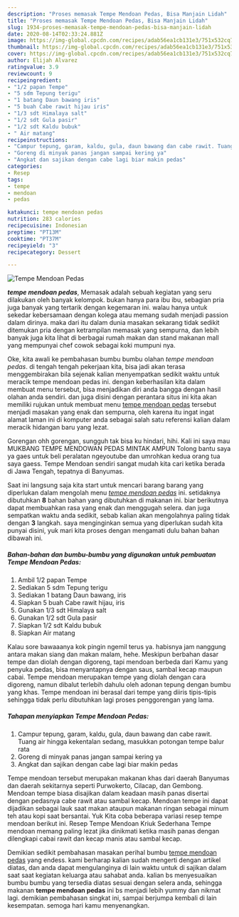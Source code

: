 ```yaml
---
description: "Proses memasak Tempe Mendoan Pedas, Bisa Manjain Lidah"
title: "Proses memasak Tempe Mendoan Pedas, Bisa Manjain Lidah"
slug: 1934-proses-memasak-tempe-mendoan-pedas-bisa-manjain-lidah
date: 2020-08-14T02:33:24.881Z
image: https://img-global.cpcdn.com/recipes/adab56ea1cb131e3/751x532cq70/tempe-mendoan-pedas-foto-resep-utama.jpg
thumbnail: https://img-global.cpcdn.com/recipes/adab56ea1cb131e3/751x532cq70/tempe-mendoan-pedas-foto-resep-utama.jpg
cover: https://img-global.cpcdn.com/recipes/adab56ea1cb131e3/751x532cq70/tempe-mendoan-pedas-foto-resep-utama.jpg
author: Elijah Alvarez
ratingvalue: 3.9
reviewcount: 9
recipeingredient:
- "1/2 papan Tempe"
- "5 sdm Tepung terigu"
- "1 batang Daun bawang iris"
- "5 buah Cabe rawit hijau iris"
- "1/3 sdt Himalaya salt"
- "1/2 sdt Gula pasir"
- "1/2 sdt Kaldu bubuk"
- " Air matang"
recipeinstructions:
- "Campur tepung, garam, kaldu, gula, daun bawang dan cabe rawit. Tuang air hingga kekentalan sedang, masukkan potongan tempe balur rata"
- "Goreng di minyak panas jangan sampai kering ya"
- "Angkat dan sajikan dengan cabe lagi biar makin pedas"
categories:
- Resep
tags:
- tempe
- mendoan
- pedas

katakunci: tempe mendoan pedas 
nutrition: 283 calories
recipecuisine: Indonesian
preptime: "PT13M"
cooktime: "PT37M"
recipeyield: "3"
recipecategory: Dessert

---
```



![Tempe Mendoan Pedas](https://img-global.cpcdn.com/recipes/adab56ea1cb131e3/751x532cq70/tempe-mendoan-pedas-foto-resep-utama.jpg)

<b><i>tempe mendoan pedas</i></b>, Memasak adalah sebuah kegiatan yang seru dilakukan oleh banyak kelompok. bukan hanya para ibu ibu, sebagian pria juga banyak yang tertarik dengan kegemaran ini. walau hanya untuk sekedar kebersamaan dengan kolega atau memang sudah menjadi passion dalam dirinya. maka dari itu dalam dunia masakan sekarang tidak sedikit ditemukan pria dengan ketrampilan memasak yang sempurna, dan lebih banyak juga kita lihat di berbagai rumah makan dan stand makanan mall yang mempunyai chef cowok sebagai koki mumpuni nya.

Oke, kita awali ke pembahasan bumbu bumbu olahan <i>tempe mendoan pedas</i>. di tengah tengah pekerjaan kita, bisa jadi akan terasa menggembirakan bila sejenak kalian menyempatkan sedikit waktu untuk meracik tempe mendoan pedas ini. dengan keberhasilan kita dalam membuat menu tersebut, bisa menjadikan diri anda bangga dengan hasil olahan anda sendiri. dan juga disini dengan perantara situs ini kita akan memiliki rujukan untuk membuat menu <u>tempe mendoan pedas</u> tersebut menjadi masakan yang enak dan sempurna, oleh karena itu ingat ingat alamat laman ini di komputer anda sebagai salah satu referensi kalian dalam meracik hidangan baru yang lezat.

Gorengan ohh gorengan, sungguh tak bisa ku hindari, hihi. Kali ini saya mau MUKBANG TEMPE MENDOWAN PEDAS MINTAK AMPUN Tolong bantu saya ya gaes untuk beli peralatan ngeyoutube dan umrohkan kedua orang tua saya gaess. Tempe Mendoan sendiri sangat mudah kita cari ketika berada di Jawa Tengah, tepatnya di Banyumas.


Saat ini langsung saja kita start untuk mencari barang barang yang diperlukan dalam mengolah menu <u><i>tempe mendoan pedas</i></u> ini. setidaknya dibutuhkan <b>8</b> bahan bahan yang dibutuhkan di makanan ini. biar berikutnya dapat membuahkan rasa yang enak dan menggugah selera. dan juga sempatkan waktu anda sedikit, sebab kalian akan mengolahnya paling tidak dengan <b>3</b> langkah. saya menginginkan semua yang diperlukan sudah kita punyai disini, yuk mari kita proses dengan mengamati dulu bahan bahan dibawah ini.

<!--inarticleads1-->

##### Bahan-bahan dan bumbu-bumbu yang digunakan untuk pembuatan Tempe Mendoan Pedas:

1. Ambil 1/2 papan Tempe
1. Sediakan 5 sdm Tepung terigu
1. Sediakan 1 batang Daun bawang, iris
1. Siapkan 5 buah Cabe rawit hijau, iris
1. Gunakan 1/3 sdt Himalaya salt
1. Gunakan 1/2 sdt Gula pasir
1. Siapkan 1/2 sdt Kaldu bubuk
1. Siapkan  Air matang


Kalau sore bawaaanya kok pingin ngemil terus ya. habisnya jam nanggung antara makan siang dan makan malam, hehe. Meskipun berbahan dasar tempe dan diolah dengan digoreng, tapi mendoan berbeda dari Kamu yang penyuka pedas, bisa menyantapnya dengan saus, sambal kecap maupun cabai. Tempe mendoan merupakan tempe yang diolah dengan cara digoreng, namun dibalut terlebih dahulu oleh adonan tepung dengan bumbu yang khas. Tempe mendoan ini berasal dari tempe yang diiris tipis-tipis sehingga tidak perlu dibutuhkan lagi proses penggorengan yang lama. 

<!--inarticleads2-->

##### Tahapan menyiapkan Tempe Mendoan Pedas:

1. Campur tepung, garam, kaldu, gula, daun bawang dan cabe rawit. Tuang air hingga kekentalan sedang, masukkan potongan tempe balur rata
1. Goreng di minyak panas jangan sampai kering ya
1. Angkat dan sajikan dengan cabe lagi biar makin pedas


Tempe mendoan tersebut merupakan makanan khas dari daerah Banyumas dan daerah sekitarnya seperti Purwokerto, Cilacap, dan Gembong. Mendoan tempe biasa disajikan dalam keadaan masih panas disertai dengan pedasnya cabe rawit atau sambal kecap. Mendoan tempe ini dapat dijadikan sebagai lauk saat makan ataupun makanan ringan sebagai minum teh atau kopi saat bersantai. Yuk Kita coba beberapa variasi resep tempe mendoan berikut ini. Resep Tempe Mendoan Kriuk Sederhana Tempe mendoan memang paling lezat jika dinikmati ketika masih panas dengan dilengkapi cabai rawit dan kecap manis atau sambal kecap. 

Demikian sedikit pembahasan masakan perihal bumbu <u>tempe mendoan pedas</u> yang endess. kami berharap kalian sudah mengerti dengan artikel diatas, dan anda dapat mengulanginya di lain waktu untuk di sajikan dalam saat saat kegiatan keluarga atau sahabat anda. kalian bs menyesuaikan bumbu bumbu yang tersedia diatas sesuai dengan selera anda, sehingga makanan <b>tempe mendoan pedas</b> ini bs menjadi lebih yummy dan nikmat lagi. demikian pembahasan singkat ini, sampai berjumpa kembali di lain kesempatan. semoga hari kamu menyenangkan.
